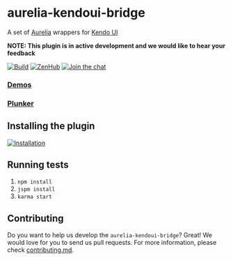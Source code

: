 # aurelia-kendoui-bridge

A set of [Aurelia](http://aurelia.io) wrappers for [Kendo UI](http://www.telerik.com/kendo-ui)

**NOTE: This plugin is in active development and we would like to hear your feedback**

[![Build](https://travis-ci.org/aurelia-ui-toolkits/aurelia-kendoui-bridge.svg)](https://travis-ci.org/aurelia-ui-toolkits/aurelia-kendoui-bridge)
[![ZenHub](https://raw.githubusercontent.com/ZenHubIO/support/master/zenhub-badge.png)](https://zenhub.io)
[![Join the chat](https://badges.gitter.im/Join%20Chat.svg)](https://gitter.im/adriatic/Aurelia-KendoUI?utm_source=badge&utm_medium=badge&utm_campaign=pr-badge&utm_content=badge)

### [Demos](http://aurelia-ui-toolkits.github.io/demo-kendo/)

### [Plunker](http://dabuttonfactory.com/button.png?t=Plunker&f=Calibri-Bold&ts=18&tc=fff&tshs=1&tshc=000&hp=20&vp=8&c=5&bgt=gradient&bgc=3d85c6&ebgc=073763)

## Installing the plugin
[![Installation](http://dabuttonfactory.com/button.png?t=Installation+wizard&f=Calibri-Bold&ts=18&tc=fff&tshs=1&tshc=000&hp=20&vp=8&c=5&bgt=gradient&bgc=3d85c6&ebgc=073763)](http://aurelia-ui-toolkits.github.io/demo-kendo/#/installation/description)

## Running tests
1. `npm install`
2. `jspm install`
3. `karma start`


## Contributing
Do you want to help us develop the `aurelia-kendoui-bridge`? Great! We would love for you to send us pull requests. For more information, please check [contributing.md](https://github.com/aurelia-ui-toolkits/aurelia-kendoui-bridge/blob/master/CONTRIBUTING.md).
